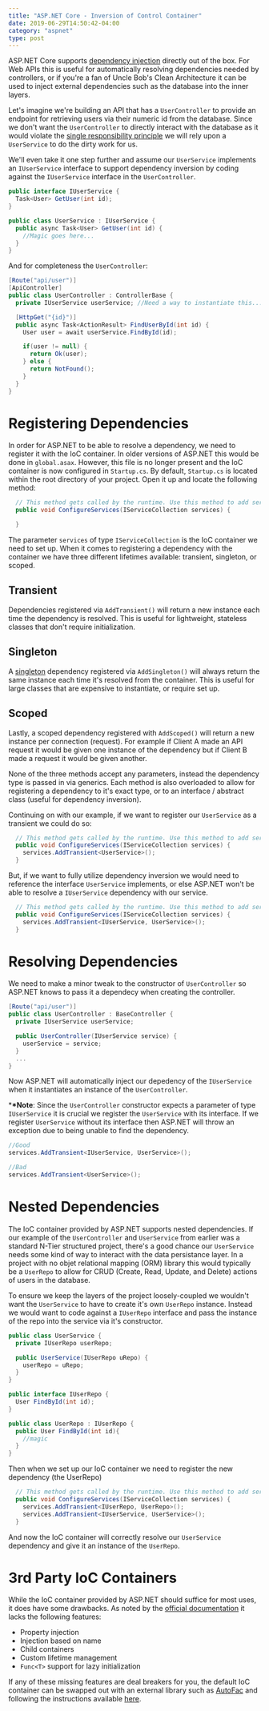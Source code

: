 ```yaml
---
title: "ASP.NET Core - Inversion of Control Container"
date: 2019-06-29T14:50:42-04:00
category: "aspnet"
type: post
---
```


ASP.NET Core supports [dependency injection](https://eddieabbondanz.io/post/software-design/dependency-injection/) directly out of the box. For Web APIs this is useful for automatically resolving dependencies needed by controllers, or if you're a fan of Uncle Bob's Clean Architecture it can be used to inject external dependencies such as the database into the inner layers.

Let's imagine we're building an API that has a `UserController` to provide an endpoint for retrieving users via their numeric id from the database. Since we don't want the `UserController` to directly interact with the database as it would violate the [single responsibility principle](https://scotch.io/bar-talk/s-o-l-i-d-the-first-five-principles-of-object-oriented-design) we will rely upon a `UserService` to do the dirty work for us.

We'll even take it one step further and assume our `UserService` implements an `IUserService` interface to support dependency inversion by coding against the `IUserService` interface in the `UserController`.

```csharp
public interface IUserService {
  Task<User> GetUser(int id);
}

public class UserService : IUserService {
  public async Task<User> GetUser(int id) {
    //Magic goes here...
  }
}
```

And for completeness the `UserController`:

```csharp
[Route("api/user")]
[ApiController]
public class UserController : ControllerBase {
  private IUserService userService; //Need a way to instantiate this...

  [HttpGet("{id}")]
  public async Task<ActionResult> FindUserById(int id) {
    User user = await userService.FindById(id);

    if(user != null) {
      return Ok(user);
    } else {
      return NotFound();
    }
  }
}
```

# Registering Dependencies

In order for ASP.NET to be able to resolve a dependency, we need to register it with the IoC container. In older versions of ASP.NET this would be done in `global.asax`. However, this file is no longer present and the IoC container is now configured in `Startup.cs`. By default, `Startup.cs` is located within the root directory of your project. Open it up and locate the following method:

```csharp
  // This method gets called by the runtime. Use this method to add services to the container.
  public void ConfigureServices(IServiceCollection services) {

  }
```

The parameter `services` of type `IServiceCollection` is the IoC container we need to set up. When it comes to registering a dependency with the container we have three different lifetimes available: transient, singleton, or scoped.

## Transient

Dependencies registered via `AddTransient()` will return a new instance each time the dependency is resolved. This is useful for lightweight, stateless classes that don't require initialization.

## Singleton

A [singleton](https://en.wikipedia.org/wiki/Singleton_pattern) dependency registered via `AddSingleton()` will always return the same instance each time it's resolved from the container. This is useful for large classes that are expensive to instantiate, or require set up.

## Scoped

Lastly, a scoped dependency registered with `AddScoped()` will return a new instance per connection (request). For example if Client A made an API request it would be given one instance of the dependency but if Client B made a request it would be given another.

None of the three methods accept any parameters, instead the dependency type is passed in via generics. Each method is also overloaded to allow for registering a dependency to it's exact type, or to an interface / abstract class (useful for dependency inversion).

Continuing on with our example, if we want to register our `UserService` as a transient we could do so:

```csharp
  // This method gets called by the runtime. Use this method to add services to the container.
  public void ConfigureServices(IServiceCollection services) {
    services.AddTransient<UserService>();
  }
```

But, if we want to fully utilize dependency inversion we would need to reference the interface `UserService` implements, or else ASP.NET won't be able to resolve a `IUserService` dependency with our service.

```csharp
  // This method gets called by the runtime. Use this method to add services to the container.
  public void ConfigureServices(IServiceCollection services) {
    services.AddTransient<IUserService, UserService>();
  }
```

# Resolving Dependencies

We need to make a minor tweak to the constructor of `UserController` so ASP.NET knows to pass it a dependecy when creating the controller.

```csharp
[Route("api/user")]
public class UserController : BaseController {
  private IUserService userService;

  public UserController(IUserService service) {
    userService = service;
  }
  ...
}
```

Now ASP.NET will automatically inject our depedency of the `IUserService` when it instantiates an instance of the `UserController`.

\***\*Note**: Since the `UserController` constructor expects a parameter of type `IUserService` it is crucial we register the `UserService` with its interface. If we register `UserService` without its interface then ASP.NET will throw an exception due to being unable to find the dependency.

```csharp
//Good
services.AddTransient<IUserService, UserService>();

//Bad
services.AddTransient<UserService>();
```

# Nested Dependencies

The IoC container provided by ASP.NET supports nested dependencies. If our example of the `UserController` and `UserService` from earlier was a standard N-Tier structured project, there's a good chance our `UserService` needs some kind of way to interact with the data persistance layer. In a project with no objet relational mapping (ORM) library this would typically be a `UserRepo` to allow for CRUD (Create, Read, Update, and Delete) actions of users in the database.

To ensure we keep the layers of the project loosely-coupled we wouldn't want the `UserService` to have to create it's own `UserRepo` instance. Instead we would want to code against a `IUserRepo` interface and pass the instance of the repo into the service via it's constructor.

```csharp
public class UserService {
  private IUserRepo userRepo;

  public UserService(IUserRepo uRepo) {
    userRepo = uRepo;
  }
}

public interface IUserRepo {
  User FindById(int id);
}

public class UserRepo : IUserRepo {
  public User FindById(int id){
    //magic
  }
}
```

Then when we set up our IoC container we need to register the new dependency (the UserRepo)

```csharp
  // This method gets called by the runtime. Use this method to add services to the container.
  public void ConfigureServices(IServiceCollection services) {
    services.AddTransient<IUserRepo, UserRepo>();
    services.AddTransient<IUserService, UserService>();
  }
```

And now the IoC container will correctly resolve our `UserService` dependency and give it an instance of the `UserRepo`.

# 3rd Party IoC Containers

While the IoC container provided by ASP.NET should suffice for most uses, it does have some drawbacks. As noted by the [official documentation](https://docs.microsoft.com/en-us/aspnet/core/fundamentals/dependency-injection?view=aspnetcore-2.2#default-service-container-replacement) it lacks the following features:

- Property injection
- Injection based on name
- Child containers
- Custom lifetime management
- `Func<T>` support for lazy initialization

If any of these missing features are deal breakers for you, the default IoC container can be swapped out with an external library such as [AutoFac](https://www.nuget.org/packages/Autofac/) and following the instructions available [here](https://docs.microsoft.com/en-us/aspnet/core/fundamentals/dependency-injection?view=aspnetcore-2.2#default-service-container-replacement).
